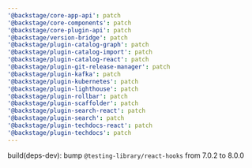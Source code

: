 ```yaml
---
'@backstage/core-app-api': patch
'@backstage/core-components': patch
'@backstage/core-plugin-api': patch
'@backstage/version-bridge': patch
'@backstage/plugin-catalog-graph': patch
'@backstage/plugin-catalog-import': patch
'@backstage/plugin-catalog-react': patch
'@backstage/plugin-git-release-manager': patch
'@backstage/plugin-kafka': patch
'@backstage/plugin-kubernetes': patch
'@backstage/plugin-lighthouse': patch
'@backstage/plugin-rollbar': patch
'@backstage/plugin-scaffolder': patch
'@backstage/plugin-search-react': patch
'@backstage/plugin-search': patch
'@backstage/plugin-techdocs-react': patch
'@backstage/plugin-techdocs': patch
---
```


build(deps-dev): bump `@testing-library/react-hooks` from 7.0.2 to 8.0.0
